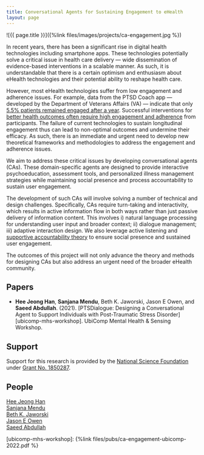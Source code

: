 ```yaml
---
title: Conversational Agents for Sustaining Engagement to eHealth
layout: page
---
```


<div class="row">
<div class="col-md-12">
<div class="col-xs-offset-1 col-md-10" markdown="1">
![{{ page.title }}]({%link files/images/projects/ca-engagement.jpg %})
</div>
</div>
</div>

In recent years, there has been a significant rise in digital health technologies including smartphone apps. These technologies potentially solve a critical issue in health care delivery — wide dissemination of evidence-based interventions in a scalable manner. As such, it is understandable that there is a certain optimism and enthusiasm about eHealth technologies and their potential ability to reshape health care.

However, most eHealth technologies suffer from low engagement and adherence issues. For example, data from the PTSD Coach app — developed by the Department of Veterans Affairs (VA) — indicate that only [5.5% patients remained engaged after a year][ptsd-coach]. Successful interventions for [better health outcomes often require high engagement and adherence][engagement-impact] from participants. The failure of current technologies to sustain longitudinal engagement thus can lead to non-optimal outcomes and undermine their efficacy. As such, there is an immediate and urgent need to develop new theoretical frameworks and methodologies to address the engagement and adherence issues.

We aim to address these critical issues by developing conversational agents (CAs). These domain-specific agents are designed to provide interactive psychoeducation, assessment tools, and personalized illness management strategies while maintaining social presence and process accountability to sustain user engagement.

The development of such CAs will involve solving a number of technical and design challenges. Specifically, CAs require turn-taking and interactivity, which results in active information flow in both ways rather than just passive delivery of information content. This involves i) natural language processing for understanding user input and broader context; ii) dialogue management; iii) adaptive interaction design. We also leverage active listening and [supportive accountability theory][supportive-accountability] to ensure social presence and sustained user engagement.

The outcomes of this project will not only advance the theory and methods for designing CAs but also address an urgent need of the broader eHealth community.

## Papers ##

* **Hee Jeong Han**, **Sanjana Mendu**, Beth K. Jaworski, Jason E Owen, and **Saeed Abdullah**. (2021).
[PTSDialogue: Designing a Conversational Agent to Support Individuals with Post-Traumatic Stress Disorder][ubicomp-mhs-workshop].
UbiComp Mental Health & Sensing Workshop.

## Support ##

Support for this research is provided by the [National Science Foundation][nsf] under [Grant No. 1850287][nsf-grant].

## People ##

[Hee Jeong Han](https://heejeong-han.github.io)  
[Sanjana Mendu](https://sanjanamendu.com)  
[Beth K. Jaworski](https://www.ptsd.va.gov/about/divisions/dissemination/Jaworski_b.asp)  
[Jason E Owen](https://www.ptsd.va.gov/about/divisions/dissemination/owen_j.asp)  
[Saeed Abdullah](https://saeedabdullah.com)


[ptsd-coach]: https://www.ncbi.nlm.nih.gov/pmc/articles/PMC4607374
[supportive-accountability]: https://www.ncbi.nlm.nih.gov/pmc/articles/PMC3221353
[engagement-impact]: https://www.ncbi.nlm.nih.gov/pmc/articles/PMC3222162
[nsf]: https://www.nsf.gov/index.jsp
[nsf-grant]: https://www.nsf.gov/awardsearch/showAward?AWD_ID=1850287
[ubicomp-mhs-workshop]: {%link files/pubs/ca-engagement-ubicomp-2022.pdf %}
